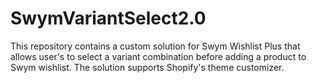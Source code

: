 # SwymVariantSelect2.0
This repository contains a custom solution for Swym Wishlist Plus that allows user's to select a variant combination before adding a product to Swym wishlist. The solution supports Shopify's theme customizer.
